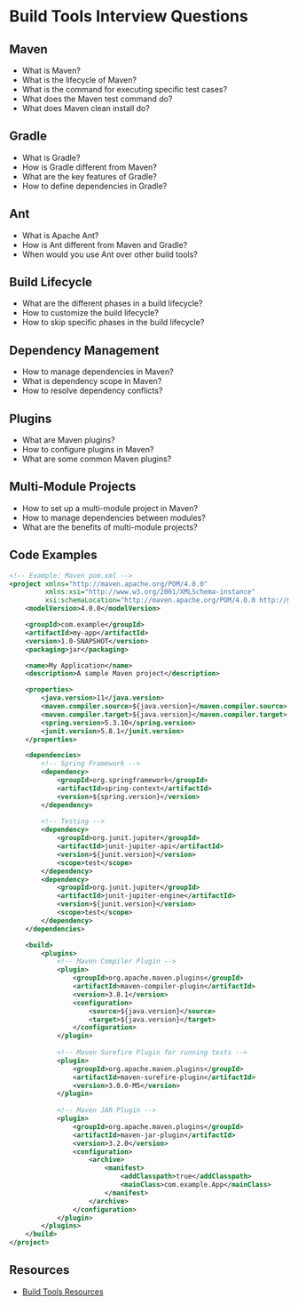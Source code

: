 # Build Tools Interview Questions

## Maven

- What is Maven?
- What is the lifecycle of Maven?
- What is the command for executing specific test cases?
- What does the Maven test command do?
- What does Maven clean install do?

## Gradle

- What is Gradle?
- How is Gradle different from Maven?
- What are the key features of Gradle?
- How to define dependencies in Gradle?

## Ant

- What is Apache Ant?
- How is Ant different from Maven and Gradle?
- When would you use Ant over other build tools?

## Build Lifecycle

- What are the different phases in a build lifecycle?
- How to customize the build lifecycle?
- How to skip specific phases in the build lifecycle?

## Dependency Management

- How to manage dependencies in Maven?
- What is dependency scope in Maven?
- How to resolve dependency conflicts?

## Plugins

- What are Maven plugins?
- How to configure plugins in Maven?
- What are some common Maven plugins?

## Multi-Module Projects

- How to set up a multi-module project in Maven?
- How to manage dependencies between modules?
- What are the benefits of multi-module projects?

## Code Examples

```xml
<!-- Example: Maven pom.xml -->
<project xmlns="http://maven.apache.org/POM/4.0.0"
         xmlns:xsi="http://www.w3.org/2001/XMLSchema-instance"
         xsi:schemaLocation="http://maven.apache.org/POM/4.0.0 http://maven.apache.org/xsd/maven-4.0.0.xsd">
    <modelVersion>4.0.0</modelVersion>

    <groupId>com.example</groupId>
    <artifactId>my-app</artifactId>
    <version>1.0-SNAPSHOT</version>
    <packaging>jar</packaging>

    <name>My Application</name>
    <description>A sample Maven project</description>

    <properties>
        <java.version>11</java.version>
        <maven.compiler.source>${java.version}</maven.compiler.source>
        <maven.compiler.target>${java.version}</maven.compiler.target>
        <spring.version>5.3.10</spring.version>
        <junit.version>5.8.1</junit.version>
    </properties>

    <dependencies>
        <!-- Spring Framework -->
        <dependency>
            <groupId>org.springframework</groupId>
            <artifactId>spring-context</artifactId>
            <version>${spring.version}</version>
        </dependency>
        
        <!-- Testing -->
        <dependency>
            <groupId>org.junit.jupiter</groupId>
            <artifactId>junit-jupiter-api</artifactId>
            <version>${junit.version}</version>
            <scope>test</scope>
        </dependency>
        <dependency>
            <groupId>org.junit.jupiter</groupId>
            <artifactId>junit-jupiter-engine</artifactId>
            <version>${junit.version}</version>
            <scope>test</scope>
        </dependency>
    </dependencies>

    <build>
        <plugins>
            <!-- Maven Compiler Plugin -->
            <plugin>
                <groupId>org.apache.maven.plugins</groupId>
                <artifactId>maven-compiler-plugin</artifactId>
                <version>3.8.1</version>
                <configuration>
                    <source>${java.version}</source>
                    <target>${java.version}</target>
                </configuration>
            </plugin>
            
            <!-- Maven Surefire Plugin for running tests -->
            <plugin>
                <groupId>org.apache.maven.plugins</groupId>
                <artifactId>maven-surefire-plugin</artifactId>
                <version>3.0.0-M5</version>
            </plugin>
            
            <!-- Maven JAR Plugin -->
            <plugin>
                <groupId>org.apache.maven.plugins</groupId>
                <artifactId>maven-jar-plugin</artifactId>
                <version>3.2.0</version>
                <configuration>
                    <archive>
                        <manifest>
                            <addClasspath>true</addClasspath>
                            <mainClass>com.example.App</mainClass>
                        </manifest>
                    </archive>
                </configuration>
            </plugin>
        </plugins>
    </build>
</project>
```

## Resources

- [Build Tools Resources](https://docs.google.com/document/d/19y0nEIH2IsZwINlJoxWPuFOoVmN2FfshoLqZSYrnaPw/edit)